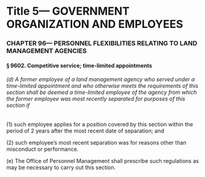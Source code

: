 
# Title 5— GOVERNMENT ORGANIZATION AND EMPLOYEES
### CHAPTER 96— PERSONNEL FLEXIBILITIES RELATING TO LAND MANAGEMENT AGENCIES
#### § 9602. Competitive service; time-limited appointments
###### (d) A former employee of a land management agency who served under a time-limited appointment and who otherwise meets the requirements of this section shall be deemed a time-limited employee of the agency from which the former employee was most recently separated for purposes of this section if

(1) such employee applies for a position covered by this section within the period of 2 years after the most recent date of separation; and

(2) such employee’s most recent separation was for reasons other than misconduct or performance.

(e) The Office of Personnel Management shall prescribe such regulations as may be necessary to carry out this section.
